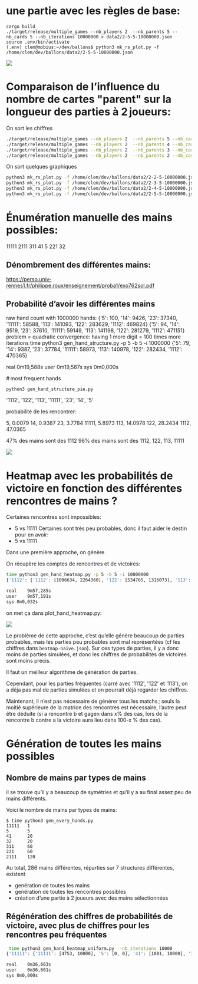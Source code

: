 # une partie avec les règles de base:

```
cargo build
./target/release/multiple_games --nb_players 2  --nb_parents 5 --nb_cards 5 --nb_iterations 10000000 > data2/2-5-5-10000000.json
source .env/bin/activate
(.env) clem@mobius:~/dev/ballons$ python3 mk_rs_plot.py -f /home/clem/dev/ballons/data2/2-5-5-10000000.json
```

![](./notes/2-5-5-10000000.png)

# Comparaison de l’influence du nombre de cartes "parent" sur la longueur des parties à 2 joueurs:

On sort les chiffres

```bash
./target/release/multiple_games --nb_players 2  --nb_parents 5 --nb_cards 5 --nb_iterations 10000000 > data2/2-5-5-10000000.json
./target/release/multiple_games --nb_players 2  --nb_parents 4 --nb_cards 5 --nb_iterations 10000000 > data2/2-4-5-10000000.json
./target/release/multiple_games --nb_players 2  --nb_parents 3 --nb_cards 5 --nb_iterations 10000000 > data2/2-3-5-10000000.json
./target/release/multiple_games --nb_players 2  --nb_parents 2 --nb_cards 5 --nb_iterations 10000000 > data2/2-2-5-10000000.json
```

On sort quelques graphiques
```bash
python3 mk_rs_plot.py -f /home/clem/dev/ballons/data2/2-2-5-10000000.json
python3 mk_rs_plot.py -f /home/clem/dev/ballons/data2/2-3-5-10000000.json
python3 mk_rs_plot.py -f /home/clem/dev/ballons/data2/2-4-5-10000000.json
python3 mk_rs_plot.py -f /home/clem/dev/ballons/data2/2-5-5-10000000.json
```

# Énumération manuelle des mains possibles:

11111
2111
311
41
5
221
32

## Dénombrement des différentes mains:

https://perso.univ-rennes1.fr/philippe.roux/enseignement/proba1/exo762sol.pdf

## Probabilité d’avoir les différentes mains

raw hand count with 1000000 hands:
{'5': 100, '14': 9426, '23': 37340, '11111': 58588, '113': 141093, '122': 283629, '1112': 469824}
{'5': 94,  '14': 9519, '23': 37610, '11111': 59149, '113': 141198, '122': 281279, '1112': 471151}
problem = quadratic convergence: having 1 more digit = 100 times more iterations
time python3 gen_hand_structure.py -p 5 -b 5 -i 1000000
{'5': 79, '14': 9387, '23': 37784, '11111': 58973, '113': 140978, '122': 282434, '1112': 470365}

real	0m19,588s
user	0m19,587s
sys	0m0,000s

# most frequent hands
```
python3 gen_hand_structure_pie.py
```

'1112', '122', '113', '11111', '23', '14', '5'

probabilité de les rencontrer:

5, 0.0079
14, 0.9387
23, 3.7784
11111, 5.8973
113, 14.0978
122, 28.2434
1112, 47.0365

47% des mains sont des 1112
96% des mains sont des 1112, 122, 113, 11111

![](./notes/piechart.png)

# Heatmap avec les probabilités de victoire en fonction des différentes rencontres de mains ?

Certaines rencontres sont impossibles:
 - 5 vs 11111
Certaines sont très peu probables, donc il faut aider le destin pour en avoir:
 - 5 vs 11111

Dans une première approche, on génère

On récupère les comptes de rencontres et de victoires:

```bash
time python3 gen_hand_heatmap.py -p 5 -b 5 -i 10000000
{'1112': {'1112': [1096634, 2264360], '122': [534765, 1316073], '113': [199703, 633220], '11111': [169968, 292299], '23': [43289, 163734], '14': [5431, 37203], '5': [7, 314]}, '122': {'1112': [748418, 1317176], '122': [387001, 793237], '113': [159508, 408524], '11111': [108201, 163988], '23': [36298, 109777], '14': [5929, 30139], '5': [30, 379]}, '113': {'1112': [420634, 632480], '122': [242647, 409511], '113': [106885, 217067], '11111': [54222, 72753], '23': [26445, 61486], '14': [4603, 16608], '5': [21, 175]}, '11111': {'1112': [112353, 292343], '122': [51235, 163561], '113': [17070, 72373], '11111': [18536, 38556], '23': [3447, 18062], '14': [292, 2964], '5': [0, 0]}, '23': {'1112': [118097, 163429], '122': [71744, 109826], '113': [34123, 61269], '11111': [14407, 18205], '23': [9059, 18273], '14': [1761, 5487], '5': [11, 75]}, '14': {'1112': [31439, 37283], '122': [24018, 30261], '113': [11879, 16574], '11111': [2688, 3042], '23': [3644, 5433], '14': [765, 1513], '5': [6, 25]}, '5': {'1112': [306, 318], '122': [318, 344], '113': [170, 184], '11111': [0, 0], '23': [69, 80], '14': [15, 17], '5': [0, 0]}}

real	9m57,285s
user	9m57,191s
sys	0m0,032s
```
on met ça dans plot_hand_heatmap.py:

![](notes/heatmap.png)

Le problème de cette approche, c’est qu’elle génère beaucoup de parties probables, mais les parties peu probables sont mal représentées (cf les chiffres dans `heatmap-naive.json`).
Sur ces types de parties, il y a donc moins de parties simulées, et donc les chiffres de probabilités de victoires sont moins précis.

Il faut un meilleur algorithme de génération de parties.

Cependant, pour les parties fréquentes (carré avec '1112', '122' et '113'), on a déja pas mal de parties simulées et on pourrait déjà regarder les chiffres.

Maintenant, il n’est pas nécessaire de générer tous les matchs ; seuls la moitié supérieure de la matrice des rencontres est nécessaire, l’autre peut être déduite (si a rencontre b et gagen dans x% des cas, lors de la rencontre b contre a la victoire aura lieu dans 100-x % des cas).


# Génération de toutes les mains possibles


## Nombre de mains par types de mains

il se trouve qu’il y a beaucoup de symétries et qu’il y a au final assez peu de mains différents.

Voici le nombre de mains par types de mains:

```
$ time python3 gen_every_hands.py 
11111 	1
5 		5
41 		20
32 		20
311 	60
221 	60
2111 	120
```

Au total, 286 mains différentes, réparties sur 7 structures différentes, existent

 - genération de toutes les mains
 - genération de toutes les rencontres possibles
 - création d’une partie à 2 joueurs avec des mains sélectionnées


## Régénération des chiffres de probabilités de victoire, avec plus de chiffres pour les rencontres peu fréquentes

```bash
 time python3 gen_hand_heatmap_uniform.py --nb_iterations 10000
{'11111': {'11111': [4753, 10000], '5': [0, 0], '41': [1081, 10000], '32': [1946, 10000], '311': [2444, 10000], '221': [3111, 10000], '2111': [3815, 10000]}, '5': {'11111': [0, 0], '5': [4945, 10000], '41': [7750, 10000], '32': [8633, 10000], '311': [8956, 10000], '221': [9323, 10000], '2111': [9529, 10000]}, '41': {'11111': [8790, 10000], '5': [2229, 10000], '41': [4888, 10000], '32': [6680, 10000], '311': [7164, 10000], '221': [7926, 10000], '2111': [8386, 10000]}, '32': {'11111': [7912, 10000], '5': [1232, 10000], '41': [3352, 10000], '32': [4963, 10000], '311': [5653, 10000], '221': [6520, 10000], '2111': [7218, 10000]}, '311': {'11111': [7383, 10000], '5': [979, 10000], '41': [2808, 10000], '32': [4244, 10000], '311': [4839, 10000], '221': [5949, 10000], '2111': [6602, 10000]}, '221': {'11111': [6675, 10000], '5': [637, 10000], '41': [2025, 10000], '32': [3394, 10000], '311': [4024, 10000], '221': [4804, 10000], '2111': [5714, 10000]}, '2111': {'11111': [5808, 10000], '5': [461, 10000], '41': [1533, 10000], '32': [2636, 10000], '311': [3208, 10000], '221': [4080, 10000], '2111': [4886, 10000]}}

real	0m36,663s
user	0m36,661s
sys	0m0,000s
```